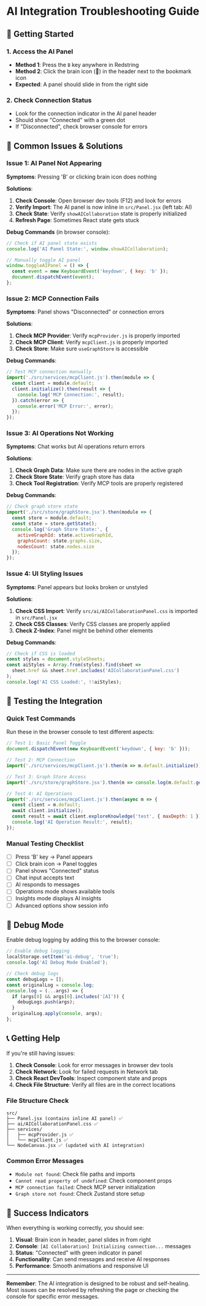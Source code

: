 # AI Integration Troubleshooting Guide

## 🚀 Getting Started

### 1. **Access the AI Panel**
- **Method 1**: Press the `B` key anywhere in Redstring
- **Method 2**: Click the brain icon (🧠) in the header next to the bookmark icon
- **Expected**: A panel should slide in from the right side

### 2. **Check Connection Status**
- Look for the connection indicator in the AI panel header
- Should show "Connected" with a green dot
- If "Disconnected", check browser console for errors

## 🔧 Common Issues & Solutions

### Issue 1: AI Panel Not Appearing
**Symptoms**: Pressing 'B' or clicking brain icon does nothing

**Solutions**:
1. **Check Console**: Open browser dev tools (F12) and look for errors
2. **Verify Import**: The AI panel is now inline in `src/Panel.jsx` (left tab: AI)
3. **Check State**: Verify `showAICollaboration` state is properly initialized
4. **Refresh Page**: Sometimes React state gets stuck

**Debug Commands** (in browser console):
```javascript
// Check if AI panel state exists
console.log('AI Panel State:', window.showAICollaboration);

// Manually toggle AI panel
window.toggleAIPanel = () => {
  const event = new KeyboardEvent('keydown', { key: 'b' });
  document.dispatchEvent(event);
};
```

### Issue 2: MCP Connection Fails
**Symptoms**: Panel shows "Disconnected" or connection errors

**Solutions**:
1. **Check MCP Provider**: Verify `mcpProvider.js` is properly imported
2. **Check MCP Client**: Verify `mcpClient.js` is properly imported
3. **Check Store**: Make sure `useGraphStore` is accessible

**Debug Commands**:
```javascript
// Test MCP connection manually
import('./src/services/mcpClient.js').then(module => {
  const client = module.default;
  client.initialize().then(result => {
    console.log('MCP Connection:', result);
  }).catch(error => {
    console.error('MCP Error:', error);
  });
});
```

### Issue 3: AI Operations Not Working
**Symptoms**: Chat works but AI operations return errors

**Solutions**:
1. **Check Graph Data**: Make sure there are nodes in the active graph
2. **Check Store State**: Verify graph store has data
3. **Check Tool Registration**: Verify MCP tools are properly registered

**Debug Commands**:
```javascript
// Check graph store state
import('./src/store/graphStore.jsx').then(module => {
  const store = module.default;
  const state = store.getState();
  console.log('Graph Store State:', {
    activeGraphId: state.activeGraphId,
    graphsCount: state.graphs.size,
    nodesCount: state.nodes.size
  });
});
```

### Issue 4: UI Styling Issues
**Symptoms**: Panel appears but looks broken or unstyled

**Solutions**:
1. **Check CSS Import**: Verify `src/ai/AICollaborationPanel.css` is imported in `src/Panel.jsx`
2. **Check CSS Classes**: Verify CSS classes are properly applied
3. **Check Z-Index**: Panel might be behind other elements

**Debug Commands**:
```javascript
// Check if CSS is loaded
const styles = document.styleSheets;
const aiStyles = Array.from(styles).find(sheet => 
  sheet.href && sheet.href.includes('AICollaborationPanel.css')
);
console.log('AI CSS Loaded:', !!aiStyles);
```

## 🧪 Testing the Integration

### Quick Test Commands
Run these in the browser console to test different aspects:

```javascript
// Test 1: Basic Panel Toggle
document.dispatchEvent(new KeyboardEvent('keydown', { key: 'b' }));

// Test 2: MCP Connection
import('./src/services/mcpClient.js').then(m => m.default.initialize());

// Test 3: Graph Store Access
import('./src/store/graphStore.jsx').then(m => console.log(m.default.getState()));

// Test 4: AI Operations
import('./src/services/mcpClient.js').then(async m => {
  const client = m.default;
  await client.initialize();
  const result = await client.exploreKnowledge('test', { maxDepth: 1 });
  console.log('AI Operation Result:', result);
});
```

### Manual Testing Checklist
- [ ] Press 'B' key → Panel appears
- [ ] Click brain icon → Panel toggles
- [ ] Panel shows "Connected" status
- [ ] Chat input accepts text
- [ ] AI responds to messages
- [ ] Operations mode shows available tools
- [ ] Insights mode displays AI insights
- [ ] Advanced options show session info

## 🐛 Debug Mode

Enable debug logging by adding this to the browser console:

```javascript
// Enable debug logging
localStorage.setItem('ai-debug', 'true');
console.log('AI Debug Mode Enabled');

// Check debug logs
const debugLogs = [];
const originalLog = console.log;
console.log = (...args) => {
  if (args[0] && args[0].includes('[AI')) {
    debugLogs.push(args);
  }
  originalLog.apply(console, args);
};
```

## 📞 Getting Help

If you're still having issues:

1. **Check Console**: Look for error messages in browser dev tools
2. **Check Network**: Look for failed requests in Network tab
3. **Check React DevTools**: Inspect component state and props
4. **Check File Structure**: Verify all files are in the correct locations

### File Structure Check
```
src/
├── Panel.jsx (contains inline AI panel) ✅
├── ai/AICollaborationPanel.css ✅
├── services/
│   ├── mcpProvider.js ✅
│   └── mcpClient.js ✅
└── NodeCanvas.jsx ✅ (updated with AI integration)
```

### Common Error Messages
- `Module not found`: Check file paths and imports
- `Cannot read property of undefined`: Check component props
- `MCP connection failed`: Check MCP server initialization
- `Graph store not found`: Check Zustand store setup

## 🎯 Success Indicators

When everything is working correctly, you should see:

1. **Visual**: Brain icon in header, panel slides in from right
2. **Console**: `[AI Collaboration] Initializing connection...` messages
3. **Status**: "Connected" with green indicator in panel
4. **Functionality**: Can send messages and receive AI responses
5. **Performance**: Smooth animations and responsive UI

---

**Remember**: The AI integration is designed to be robust and self-healing. Most issues can be resolved by refreshing the page or checking the console for specific error messages. 